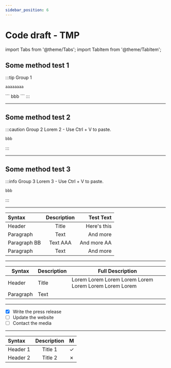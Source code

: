 ```yaml
---
sidebar_position: 6
---
```

# Code draft - TMP

import Tabs from '@theme/Tabs';
import TabItem from '@theme/TabItem';

## Some method test 1
:::tip Group 1
<Tabs groupId="operating-systems">
  <TabItem value="curl" label="CurlRequest">
  ```
  aaaaaaaa
  ```
  </TabItem>
  <TabItem value="php" label="PhpRequest">
  ```
  bbb
  ```
  </TabItem>
</Tabs>
:::

---

## Some method test 2
:::caution Group 2
<Tabs groupId="operating-systems">
  <TabItem value="curl" label="CurlRequest">Lorem 2 - Use Ctrl + V to paste.</TabItem>
  <TabItem value="php" label="PhpRequest">
  ```
  bbb
  ```
  </TabItem>
</Tabs>
:::

---

## Some method test 3
:::info Group 3
<Tabs groupId="operating-systems">
  <TabItem value="curl" label="CurlRequest">Lorem 3 - Use Ctrl + V to paste.</TabItem>
  <TabItem value="php" label="PhpRequest">
  ```
  bbb
  ```
  </TabItem>
</Tabs>
:::

---

| Syntax      | Description | Test Text     |
| :---        |    :----:   |          ---: |
| Header      | Title       | Here's this   |
| Paragraph   | Text        | And more      |
| Paragraph BB| Text AAA    | And more AA   |
| Paragraph   | Text        | And more      |


---

| Syntax | Description | Full Description |
| --- | ----------- | ---------------------------------------------------|
| Header | Title | Lorem Lorem Lorem Lorem Lorem Lorem Lorem Lorem Lorem |
| Paragraph | Text |

----
- [x] Write the press release
- [ ] Update the website
- [ ] Contact the media

---
| Syntax      | Description | M |
| :---        |    :----:   | ---: |
| Header 1    | Title   1   | &check; |
| Header 2    | Title   2   | &cross; |

